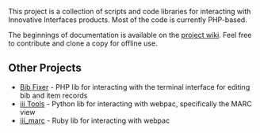 This project is a collection of scripts and code libraries for interacting with Innovative Interfaces products. Most of the code is currently PHP-based.

The beginnings of documentation is available on the [project wiki](https://github.com/eby/iii-docs/wiki). Feel free to contribute and clone a copy for offline use.

## Other Projects

* [Bib Fixer](https://github.com/aadl/iii-bibfixer) - PHP lib for interacting with the terminal interface for editing bib and item records
* [iii Tools](https://github.com/mattgrayson/iiitools) - Python lib for interacting with webpac, specifically the MARC view
* [iii_marc](https://github.com/mattgrayson/iii_marc) - Ruby lib for interacting with webpac